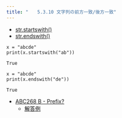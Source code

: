 ```yaml
---
title: "　　5.3.10 文字列の前方一致/後方一致"
---
```


* [str.startswith()](https://docs.python.org/ja/3/library/stdtypes.html#str.startswith)
* [str.endswith()](https://docs.python.org/ja/3/library/stdtypes.html#str.endswith)

```python:サンプルコード
x = "abcde"
print(x.startswith("ab"))
```

```text:実行結果
True
```

```python:サンプルコード
x = "abcde"
print(x.endswith("de"))
```

```text:実行結果
True
```

- [ABC268 B - Prefix?](https://atcoder.jp/contests/abc268/tasks/abc268_b)
    - [解答例](https://atcoder.jp/contests/abc268/submissions/34958153)